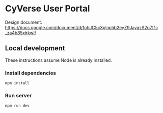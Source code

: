 # CyVerse User Portal

Design document: 
https://docs.google.com/document/d/1ohJC5cXglnphb2eyZ9JayqzS2o7f1c_za4b85xirkwI/

## Local development

These instructions assume Node is already installed.

### Install dependencies
```
npm install
```

### Run server
```
npm run dev
```